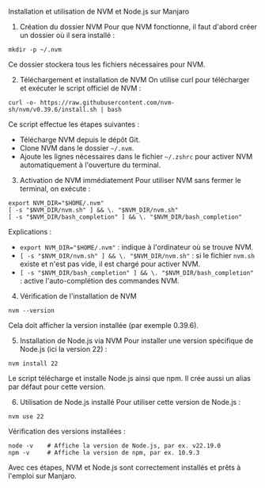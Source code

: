 Installation et utilisation de NVM et Node.js sur Manjaro

1. Création du dossier NVM
   Pour que NVM fonctionne, il faut d'abord créer un dossier où il sera installé :

```
mkdir -p ~/.nvm
```

Ce dossier stockera tous les fichiers nécessaires pour NVM.

2. Téléchargement et installation de NVM
   On utilise curl pour télécharger et exécuter le script officiel de NVM :

```
curl -o- https://raw.githubusercontent.com/nvm-sh/nvm/v0.39.6/install.sh | bash
```

Ce script effectue les étapes suivantes :

* Télécharge NVM depuis le dépôt Git.
* Clone NVM dans le dossier `~/.nvm`.
* Ajoute les lignes nécessaires dans le fichier `~/.zshrc` pour activer NVM automatiquement à l'ouverture du terminal.

3. Activation de NVM immédiatement
   Pour utiliser NVM sans fermer le terminal, on exécute :

```
export NVM_DIR="$HOME/.nvm"
[ -s "$NVM_DIR/nvm.sh" ] && \. "$NVM_DIR/nvm.sh"
[ -s "$NVM_DIR/bash_completion" ] && \. "$NVM_DIR/bash_completion"
```

Explications :

* `export NVM_DIR="$HOME/.nvm"` : indique à l'ordinateur où se trouve NVM.
* `[ -s "$NVM_DIR/nvm.sh" ] && \. "$NVM_DIR/nvm.sh"` : si le fichier `nvm.sh` existe et n'est pas vide, il est chargé pour activer NVM.
* `[ -s "$NVM_DIR/bash_completion" ] && \. "$NVM_DIR/bash_completion"` : active l'auto-complétion des commandes NVM.

4. Vérification de l'installation de NVM

```
nvm --version
```

Cela doit afficher la version installée (par exemple 0.39.6).

5. Installation de Node.js via NVM
   Pour installer une version spécifique de Node.js (ici la version 22) :

```
nvm install 22
```

Le script télécharge et installe Node.js ainsi que npm. Il crée aussi un alias par défaut pour cette version.

6. Utilisation de Node.js installé
   Pour utiliser cette version de Node.js :

```
nvm use 22
```

Vérification des versions installées :

```
node -v    # Affiche la version de Node.js, par ex. v22.19.0
npm -v     # Affiche la version de npm, par ex. 10.9.3
```

Avec ces étapes, NVM et Node.js sont correctement installés et prêts à l'emploi sur Manjaro.
